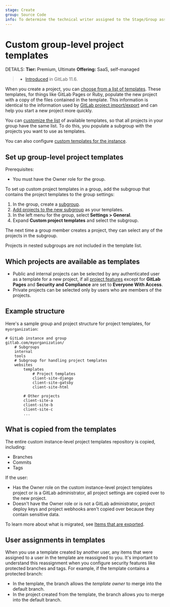 ```yaml
---
stage: Create
group: Source Code
info: To determine the technical writer assigned to the Stage/Group associated with this page, see https://handbook.gitlab.com/handbook/product/ux/technical-writing/#assignments
---
```


# Custom group-level project templates

DETAILS:
**Tier:** Premium, Ultimate
**Offering:** SaaS, self-managed

> - [Introduced](https://gitlab.com/gitlab-org/gitlab/-/issues/6861) in GitLab 11.6.

When you create a project, you can [choose from a list of templates](../project/index.md).
These templates, for things like GitLab Pages or Ruby, populate the new project with a copy of the files contained in the
template. This information is identical to the information used by [GitLab project import/export](../project/settings/import_export.md)
and can help you start a new project more quickly.

You can [customize the list](../project/index.md) of available templates, so
that all projects in your group have the same list. To do this, you populate a subgroup with the projects you want to
use as templates.

You can also configure [custom templates for the instance](../../administration/custom_project_templates.md).

## Set up group-level project templates

Prerequisites:

- You must have the Owner role for the group.

To set up custom project templates in a group, add the subgroup that contains the
project templates to the group settings:

1. In the group, create a [subgroup](subgroups/index.md).
1. [Add projects to the new subgroup](index.md#add-projects-to-a-group) as your templates.
1. In the left menu for the group, select **Settings > General**.
1. Expand **Custom project templates** and select the subgroup.

The next time a group member creates a project, they can select any of the projects in the subgroup.

Projects in nested subgroups are not included in the template list.

## Which projects are available as templates

- Public and internal projects can be selected by any authenticated user as a template for a new project,
  if all [project features](../project/settings/project_features_permissions.md#configure-project-features-and-permissions)
  except for **GitLab Pages** and **Security and Compliance** are set to **Everyone With Access**.
- Private projects can be selected only by users who are members of the projects.

## Example structure

Here's a sample group and project structure for project templates, for `myorganization`:

```plaintext
# GitLab instance and group
gitlab.com/myorganization/
    # Subgroups
    internal
    tools
    # Subgroup for handling project templates
    websites
        templates
            # Project templates
            client-site-django
            client-site-gatsby
            client-site-html

        # Other projects
        client-site-a
        client-site-b
        client-site-c
        ...
```

## What is copied from the templates

The entire custom instance-level project templates repository is copied, including:

- Branches
- Commits
- Tags

If the user:

- Has the Owner role on the custom instance-level project templates project or is a GitLab administrator,
  all project settings are copied over to the new project.
- Doesn't have the Owner role or is not a GitLab administrator,
  project deploy keys and project webhooks aren't copied over because they contain sensitive data.

To learn more about what is migrated, see
[Items that are exported](../project/settings/import_export.md#items-that-are-exported).

## User assignments in templates

When you use a template created by another user, any items that were assigned
to a user in the template are reassigned to you. It's important to understand
this reassignment when you configure security features like protected branches
and tags. For example, if the template contains a protected branch:

- In the template, the branch allows the _template owner_ to merge into the default branch.
- In the project created from the template, the branch allows _you_ to merge into
  the default branch.

<!-- ## Troubleshooting

Include any troubleshooting steps that you can foresee. If you know beforehand what issues
one might have when setting this up, or when something is changed, or on upgrading, it's
important to describe those, too. Think of things that may go wrong and include them here.
This is important to minimize requests for support, and to avoid doc comments with
questions that you know someone might ask.

Each scenario can be a third-level heading, for example `### Getting error message X`.
If you have none to add when creating a doc, leave this section in place
but commented out to help encourage others to add to it in the future. -->
